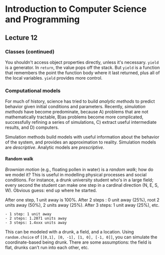 # Introduction to Computer Science and Programming
## Lecture 12

### Classes (continued)
You shouldn't access object properties directly, unless it's necessary. `yield` is a generator. In `return`, the value pops off the stack. But `yield` is a function that remembers the point the function body where it last returned, plus all of the local variables. `yield` provides more control.

### Computational models
For much of history, science has tried to build *analytic methods* to predict behavior given initial conditions and parameters. Recently, *simulation methods* have become predominate, because A) problems that are not mathematically tractable, B)as problems become more complicated, successfully refining a series of simulations, C) extract useful intermediate results, and D) computers.

Simulation methods build models with useful information about the behavior of the system, and provides an approximation to reality. Simulation models are *descriptive*. Analytic models are *prescriptive*.

#### Random walk
*Brownian motion* (e.g., floating pollen in water) is a *random walk*; how do we model it? This is useful in modelling physical processes and social conditions. For instance, a drunk university student who's in a large field; every second the student can make one step in a cardinal direction (N, E, S, W). Obvious guess: end up where he started.

After one step, 1 unit away is 100%. After 2 steps : 0 unit away (25%), root 2 units away (50%), 2 units away (25%). After 3 steps: 1 unit away (25%), etc.

	- 1 step: 1 unit away
	- 2 steps: 1.2071 units away
	- 3 steps: 1.4xxx units away

This can be modeled with a drunk, a field, and a location. Using `random.choice` of `[[0,1], [0, -1], [1, 0], [-1, 0]]`, you can simulate the coordinate-based being drunk. There are some assumptions: the field is flat, drunks can't run into each other, etc.